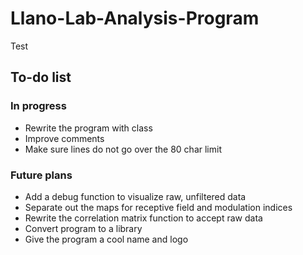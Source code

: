 # Llano-Lab-Analysis-Program

Test

## To-do list
### In progress
* Rewrite the program with class
* Improve comments
* Make sure lines do not go over the 80 char limit
### Future plans
* Add a debug function to visualize raw, unfiltered data
* Separate out the maps for receptive field and modulation indices
* Rewrite the correlation matrix function to accept raw data
* Convert program to a library
* Give the program a cool name and logo
